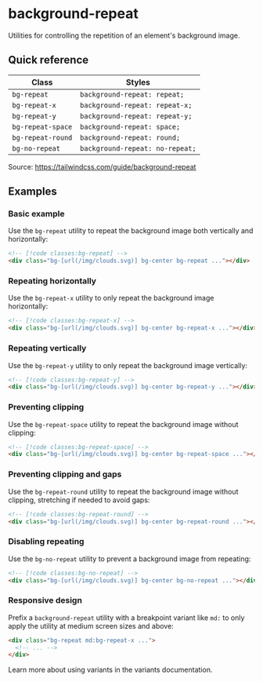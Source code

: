 # background-repeat

Utilities for controlling the repetition of an element's background image.

## Quick reference

| Class | Styles |
|---|---|
| `bg-repeat` | `background-repeat: repeat;` |
| `bg-repeat-x` | `background-repeat: repeat-x;` |
| `bg-repeat-y` | `background-repeat: repeat-y;` |
| `bg-repeat-space` | `background-repeat: space;` |
| `bg-repeat-round` | `background-repeat: round;` |
| `bg-no-repeat` | `background-repeat: no-repeat;` |

Source: https://tailwindcss.com/guide/background-repeat

## Examples

### Basic example

Use the `bg-repeat` utility to repeat the background image both vertically and horizontally:

```html
<!-- [!code classes:bg-repeat] -->
<div class="bg-[url(/img/clouds.svg)] bg-center bg-repeat ..."></div>
```

### Repeating horizontally

Use the `bg-repeat-x` utility to only repeat the background image horizontally:

```html
<!-- [!code classes:bg-repeat-x] -->
<div class="bg-[url(/img/clouds.svg)] bg-center bg-repeat-x ..."></div>
```

### Repeating vertically

Use the `bg-repeat-y` utility to only repeat the background image vertically:

```html
<!-- [!code classes:bg-repeat-y] -->
<div class="bg-[url(/img/clouds.svg)] bg-center bg-repeat-y ..."></div>
```

### Preventing clipping

Use the `bg-repeat-space` utility to repeat the background image without clipping:

```html
<!-- [!code classes:bg-repeat-space] -->
<div class="bg-[url(/img/clouds.svg)] bg-center bg-repeat-space ..."></div>
```

### Preventing clipping and gaps

Use the `bg-repeat-round` utility to repeat the background image without clipping, stretching if needed to avoid gaps:

```html
<!-- [!code classes:bg-repeat-round] -->
<div class="bg-[url(/img/clouds.svg)] bg-center bg-repeat-round ..."></div>
```

### Disabling repeating

Use the `bg-no-repeat` utility to prevent a background image from repeating:

```html
<!-- [!code classes:bg-no-repeat] -->
<div class="bg-[url(/img/clouds.svg)] bg-center bg-no-repeat ..."></div>
```

### Responsive design

Prefix a `background-repeat` utility with a breakpoint variant like `md:` to only apply the utility at medium screen sizes and above:

```html
<div class="bg-repeat md:bg-repeat-x ...">
  <!-- ... -->
</div>
```

Learn more about using variants in the variants documentation.
